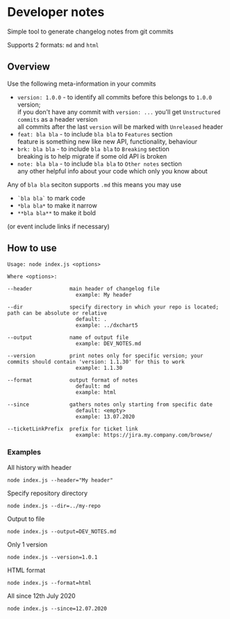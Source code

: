 # Developer notes
Simple tool to generate changelog notes from git commits

Supports 2 formats: `md` and `html`

## Overview
Use the following meta-information in your commits
* `version: 1.0.0` - to identify all commits before this belongs to `1.0.0` version;  
 if you don't have any commit with `version: ...` you'll get `Unstructured commits` as a header version  
 all commits after the last `version` will be marked with `Unreleased` header
* `feat: bla bla` - to include `bla bla` to `Features` section  
feature is something new like new API, functionality, behaviour
* `brk: bla bla` - to include `bla bla` to `Breaking` section  
breaking is to help migrate if some old API is broken
* `note: bla bla` - to include `bla bla` to `Other notes` section  
any other helpful info about your code which only you know about

Any of `bla bla` seciton supports `.md` this means you may use 
* `` `bla bla` `` to mark code  
* `*bla bla*` to make it narrow 
* `**bla bla**` to make it bold

(or event include links if necessary)

## How to use
```text
Usage: node index.js <options>

Where <options>:

--header            main header of changelog file 
                      example: My header

--dir               specify directory in which your repo is located; path can be absolute or relative
                      default: . 
                      example: ../dxchart5
                                           
--output            name of output file
                      example: DEV_NOTES.md
                                            
--version           print notes only for specific version; your commits should contain 'version: 1.1.30' for this to work
                      example: 1.1.30

--format            output format of notes
                      default: md
                      example: html
                                            
--since             gathers notes only starting from specific date
                      default: <empty>
                      example: 13.07.2020           
                                            
--ticketLinkPrefix  prefix for ticket link
                      example: https://jira.my.company.com/browse/                      
```

### Examples
All history with header
```shell script
node index.js --header="My header"
```
Specify repository directory
```shell script
node index.js --dir=../my-repo
```
Output to file
```shell script
node index.js --output=DEV_NOTES.md
```
Only 1 version
```shell script
node index.js --version=1.0.1
```
HTML format
```shell script
node index.js --format=html
```
All since 12th July 2020
```shell script
node index.js --since=12.07.2020
```